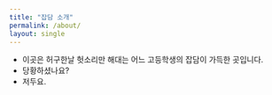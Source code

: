 ```yaml
---
title: "잡담 소개" 
permalink: /about/
layout: single
---
```


- 이곳은 허구한날 헛소리만 해대는 어느 고등학생의 잡담이 가득한 곳입니다.
- 당황하셨나요?
- 저두요.

